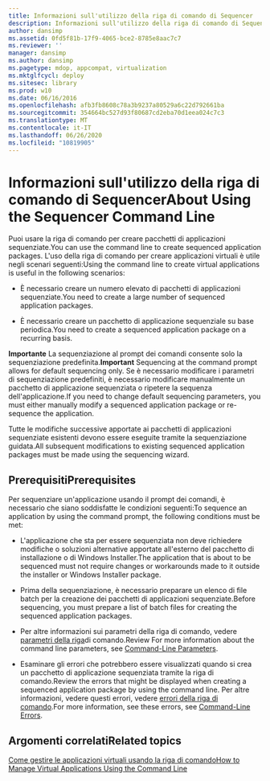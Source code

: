 ```yaml
---
title: Informazioni sull'utilizzo della riga di comando di Sequencer
description: Informazioni sull'utilizzo della riga di comando di Sequencer
author: dansimp
ms.assetid: 0fd5f81b-17f9-4065-bce2-8785e8aac7c7
ms.reviewer: ''
manager: dansimp
ms.author: dansimp
ms.pagetype: mdop, appcompat, virtualization
ms.mktglfcycl: deploy
ms.sitesec: library
ms.prod: w10
ms.date: 06/16/2016
ms.openlocfilehash: afb3fb8608c78a3b9237a80529a6c22d792661ba
ms.sourcegitcommit: 354664bc527d93f80687cd2eba70d1eea024c7c3
ms.translationtype: MT
ms.contentlocale: it-IT
ms.lasthandoff: 06/26/2020
ms.locfileid: "10819905"
---
```

# <span data-ttu-id="b69cf-103">Informazioni sull'utilizzo della riga di comando di Sequencer</span><span class="sxs-lookup"><span data-stu-id="b69cf-103">About Using the Sequencer Command Line</span></span>


<span data-ttu-id="b69cf-104">Puoi usare la riga di comando per creare pacchetti di applicazioni sequenziate.</span><span class="sxs-lookup"><span data-stu-id="b69cf-104">You can use the command line to create sequenced application packages.</span></span> <span data-ttu-id="b69cf-105">L'uso della riga di comando per creare applicazioni virtuali è utile negli scenari seguenti:</span><span class="sxs-lookup"><span data-stu-id="b69cf-105">Using the command line to create virtual applications is useful in the following scenarios:</span></span>

-   <span data-ttu-id="b69cf-106">È necessario creare un numero elevato di pacchetti di applicazioni sequenziate.</span><span class="sxs-lookup"><span data-stu-id="b69cf-106">You need to create a large number of sequenced application packages.</span></span>

-   <span data-ttu-id="b69cf-107">È necessario creare un pacchetto di applicazione sequenziale su base periodica.</span><span class="sxs-lookup"><span data-stu-id="b69cf-107">You need to create a sequenced application package on a recurring basis.</span></span>

<span data-ttu-id="b69cf-108">**Importante**  La sequenziazione al prompt dei comandi consente solo la sequenziazione predefinita.</span><span class="sxs-lookup"><span data-stu-id="b69cf-108">**Important** Sequencing at the command prompt allows for default sequencing only.</span></span> <span data-ttu-id="b69cf-109">Se è necessario modificare i parametri di sequenziazione predefiniti, è necessario modificare manualmente un pacchetto di applicazione sequenziata o ripetere la sequenza dell'applicazione.</span><span class="sxs-lookup"><span data-stu-id="b69cf-109">If you need to change default sequencing parameters, you must either manually modify a sequenced application package or re-sequence the application.</span></span>

 

<span data-ttu-id="b69cf-110">Tutte le modifiche successive apportate ai pacchetti di applicazioni sequenziate esistenti devono essere eseguite tramite la sequenziazione guidata.</span><span class="sxs-lookup"><span data-stu-id="b69cf-110">All subsequent modifications to existing sequenced application packages must be made using the sequencing wizard.</span></span>

## <span data-ttu-id="b69cf-111">Prerequisiti</span><span class="sxs-lookup"><span data-stu-id="b69cf-111">Prerequisites</span></span>


<span data-ttu-id="b69cf-112">Per sequenziare un'applicazione usando il prompt dei comandi, è necessario che siano soddisfatte le condizioni seguenti:</span><span class="sxs-lookup"><span data-stu-id="b69cf-112">To sequence an application by using the command prompt, the following conditions must be met:</span></span>

-   <span data-ttu-id="b69cf-113">L'applicazione che sta per essere sequenziata non deve richiedere modifiche o soluzioni alternative apportate all'esterno del pacchetto di installazione o di Windows Installer.</span><span class="sxs-lookup"><span data-stu-id="b69cf-113">The application that is about to be sequenced must not require changes or workarounds made to it outside the installer or Windows Installer package.</span></span>

-   <span data-ttu-id="b69cf-114">Prima della sequenziazione, è necessario preparare un elenco di file batch per la creazione dei pacchetti di applicazioni sequenziate.</span><span class="sxs-lookup"><span data-stu-id="b69cf-114">Before sequencing, you must prepare a list of batch files for creating the sequenced application packages.</span></span>

-   <span data-ttu-id="b69cf-115">Per altre informazioni sui parametri della riga di comando, vedere [parametri della riga](command-line-parameters.md)di comando.</span><span class="sxs-lookup"><span data-stu-id="b69cf-115">Review For more information about the command line parameters, see [Command-Line Parameters](command-line-parameters.md).</span></span>

-   <span data-ttu-id="b69cf-116">Esaminare gli errori che potrebbero essere visualizzati quando si crea un pacchetto di applicazione sequenziata tramite la riga di comando.</span><span class="sxs-lookup"><span data-stu-id="b69cf-116">Review the errors that might be displayed when creating a sequenced application package by using the command line.</span></span> <span data-ttu-id="b69cf-117">Per altre informazioni, vedere questi errori, vedere [errori della riga di comando](command-line-errors.md).</span><span class="sxs-lookup"><span data-stu-id="b69cf-117">For more information, see these errors, see [Command-Line Errors](command-line-errors.md).</span></span>

## <span data-ttu-id="b69cf-118">Argomenti correlati</span><span class="sxs-lookup"><span data-stu-id="b69cf-118">Related topics</span></span>


[<span data-ttu-id="b69cf-119">Come gestire le applicazioni virtuali usando la riga di comando</span><span class="sxs-lookup"><span data-stu-id="b69cf-119">How to Manage Virtual Applications Using the Command Line</span></span>](how-to-manage-virtual-applications-using-the-command-line.md)

 

 





